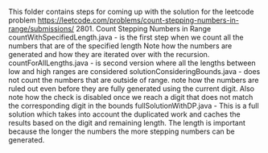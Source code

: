 This folder contains steps for coming up with the solution for the leetcode problem https://leetcode.com/problems/count-stepping-numbers-in-range/submissions/
2801. Count Stepping Numbers in Range
countWithSpecifiedLength.java - is the first step when we count all the numbers that are of the specified length
Note how the numbers are generated and how they are iterated over with the recursion.
countForAllLengths.java - is second version where all the lengths between low and high ranges are considered
solutionConsideringBounds.java - does not count the numbers that are outside of range. note how the numbers are ruled out even before they are fully generated using the current digit. Also note how the check is disabled once we reach a digit that does not match the corresponding digit in the bounds
fullSolutionWithDP.java - This is a full solution which takes into account the duplicated work and caches the results based on the digit and remaining length. The length is important because the longer the numbers the more stepping numbers can be generated.